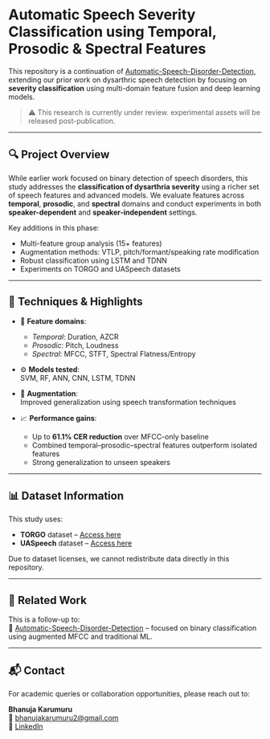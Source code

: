 # Automatic Speech Severity Classification using Temporal, Prosodic & Spectral Features

This repository is a continuation of [Automatic-Speech-Disorder-Detection](https://github.com/Bhanuu01/Automatic-Speech-Disorder-Detection), extending our prior work on dysarthric speech detection by focusing on **severity classification** using multi-domain feature fusion and deep learning models.

> ⚠️ This research is currently under review. experimental assets will be released post-publication.

---

## 🔍 Project Overview

While earlier work focused on binary detection of speech disorders, this study addresses the **classification of dysarthria severity** using a richer set of speech features and advanced models. We evaluate features across **temporal**, **prosodic**, and **spectral** domains and conduct experiments in both **speaker-dependent** and **speaker-independent** settings.

Key additions in this phase:
- Multi-feature group analysis (15+ features)
- Augmentation methods: VTLP, pitch/formant/speaking rate modification
- Robust classification using LSTM and TDNN
- Experiments on TORGO and UASpeech datasets

---

## 🔬 Techniques & Highlights

- 🎯 **Feature domains**:  
  - *Temporal*: Duration, AZCR  
  - *Prosodic*: Pitch, Loudness  
  - *Spectral*: MFCC, STFT, Spectral Flatness/Entropy

- ⚙️ **Models tested**:  
  SVM, RF, ANN, CNN, LSTM, TDNN

- 🔁 **Augmentation**:  
  Improved generalization using speech transformation techniques

- 📈 **Performance gains**:  
  - Up to **61.1% CER reduction** over MFCC-only baseline  
  - Combined temporal–prosodic–spectral features outperform isolated features  
  - Strong generalization to unseen speakers

---

## 📊 Dataset Information

This study uses:
- **TORGO** dataset – [Access here](https://www.cs.toronto.edu/~complingweb/data/TORGO/torgo.html)
- **UASpeech** dataset – [Access here](http://www.isle.illinois.edu/sst/data/UASpeech/)

Due to dataset licenses, we cannot redistribute data directly in this repository.

---

## 📂 Related Work

This is a follow-up to:  
🔗 [Automatic-Speech-Disorder-Detection](https://github.com/Bhanuu01/Automatic-Speech-Disorder-Detection) – focused on binary classification using augmented MFCC and traditional ML.

---

## 📬 Contact

For academic queries or collaboration opportunities, please reach out to:

**Bhanuja Karumuru**  
📧 bhanujakarumuru2@gmail.com  
🔗 [LinkedIn](https://www.linkedin.com/in/bhanujakarumuru)
